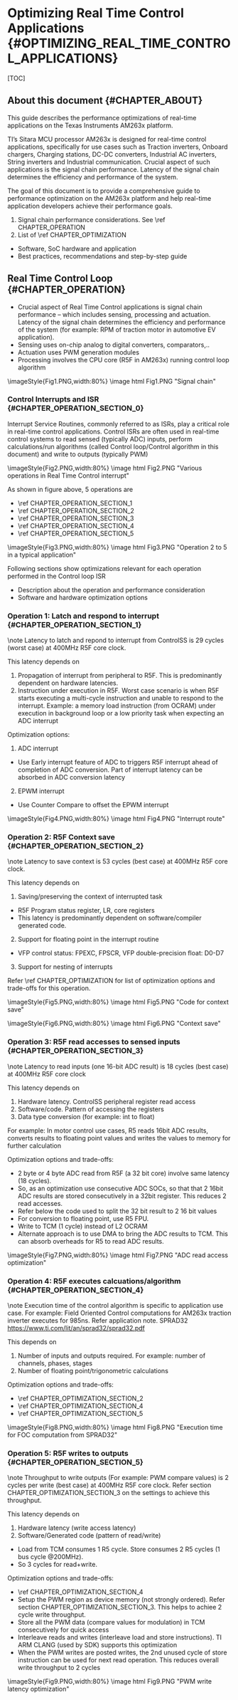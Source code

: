 # Optimizing Real Time Control Applications {#OPTIMIZING_REAL_TIME_CONTROL_APPLICATIONS}

[TOC]

## About this document {#CHAPTER_ABOUT}

This guide describes the performance optimizations of real-time applications on the Texas Instruments AM263x platform.

TI’s Sitara MCU processor AM263x is designed for real-time control applications, specifically for use cases such as Traction inverters, Onboard chargers, Charging stations, DC-DC converters, Industrial AC inverters, String inverters and Industrial communication.
Crucial aspect of such applications is the signal chain performance. Latency of the signal chain determines the efficiency and performance of the system.

The goal of this document is to provide a comprehensive guide to performance optimization on the AM263x platform and help real-time application developers achieve their performance goals.

1. Signal chain performance considerations. See \ref CHAPTER_OPERATION
2. List of \ref CHAPTER_OPTIMIZATION
 - Software, SoC hardware and application
 - Best practices, recommendations and step-by-step guide


## Real Time Control Loop {#CHAPTER_OPERATION}


- Crucial aspect of Real Time Control applications is signal chain performance – which includes sensing, processing and actuation. Latency of the signal chain determines the efficiency and performance of the system (for example: RPM of traction motor in automotive EV application).
 - Sensing uses on-chip analog to digital converters, comparators,..
 - Actuation uses PWM generation modules
 - Processing involves the CPU core (R5F in AM263x) running control loop algorithm


\imageStyle{Fig1.PNG,width:80%}
 \image html Fig1.PNG "Signal chain"



### Control Interrupts and ISR {#CHAPTER_OPERATION_SECTION_0}

Interrupt Service Routines, commonly referred to as ISRs, play a critical role in real-time control applications. 
Control ISRs are often used in real-time control systems to read sensed (typically ADC) inputs, perform calculations/run algorithms (called Control loop/Control algorithm in this document) and write to outputs (typically PWM)

\imageStyle{Fig2.PNG,width:80%}
 \image html Fig2.PNG "Various operations in Real Time Control interrupt"


As shown in figure above, 5 operations are

- \ref CHAPTER_OPERATION_SECTION_1
- \ref CHAPTER_OPERATION_SECTION_2
- \ref CHAPTER_OPERATION_SECTION_3
- \ref CHAPTER_OPERATION_SECTION_4
- \ref CHAPTER_OPERATION_SECTION_5



\imageStyle{Fig3.PNG,width:80%}
 \image html Fig3.PNG "Operation 2 to 5 in a typical application"


Following sections show optimizations relevant for each operation performed in the Control loop ISR
- Description about the operation and performance consideration
- Software and hardware optimization options


### Operation 1: Latch and respond to interrupt {#CHAPTER_OPERATION_SECTION_1}

\note Latency to latch and repond to interrupt from ControlSS is 29 cycles (worst case) at 400MHz R5F core clock.

This latency depends on
1. Propagation of interrupt from peripheral to R5F. This is predominantly dependent on hardware latencies.
2. Instruction under execution in R5F. Worst case scenario is when R5F starts executing a multi-cycle instruction and unable to respond to the interrupt. Example: a memory load instruction (from OCRAM) under execution in background loop or a low priority task when expecting an ADC interrupt

Optimization options: 
1. ADC interrupt
 - Use Early interrupt feature of ADC to triggers R5F interrupt ahead of completion of ADC conversion. Part of interrupt latency can be absorbed in ADC conversion latency
2. EPWM interrupt
 - Use Counter Compare to offset the EPWM interrupt

\imageStyle{Fig4.PNG,width:80%}
 \image html Fig4.PNG "Interrupt route"

### Operation 2: R5F Context save {#CHAPTER_OPERATION_SECTION_2}

\note Latency to save context is 53 cycles (best case) at 400MHz R5F core clock.

This latency depends on 
1. Saving/preserving the context of interrupted task
 - R5F Program status register, LR, core registers
 - This latency is predominantly dependent on software/compiler generated code.
2. Support for floating point in the interrupt routine
 - VFP control status: FPEXC, FPSCR, VFP double-precision float: D0-D7
3. Support for nesting of interrupts


Refer \ref CHAPTER_OPTIMIZATION for list of optimization options and trade-offs for this operation.


\imageStyle{Fig5.PNG,width:80%}
 \image html Fig5.PNG "Code for context save"

\imageStyle{Fig6.PNG,width:80%}
 \image html Fig6.PNG "Context save"


### Operation 3: R5F read accesses to sensed inputs {#CHAPTER_OPERATION_SECTION_3}

\note Latency to read inputs (one 16-bit ADC result) is 18 cycles (best case) at 400MHz R5F core clock

This latency depends on 
1. Hardware latency. ControlSS peripheral register read access
2. Software/code. Pattern of accessing the registers
3. Data type conversion (for example: int to float)


For example: 
In motor control use cases, R5 reads 16bit ADC results, converts results to floating point values and writes the values to memory for further calculation

Optimization options and trade-offs:
- 2 byte or 4 byte ADC read from R5F (a 32 bit core) involve same latency (18 cycles). 
 - So, as an optimization use consecutive ADC SOCs, so that  that 2 16bit ADC results are stored consecutively in a 32bit register. This reduces 2 read accesses.
 - Refer below the code used to split the 32 bit result to 2 16 bit values
- For conversion to floating point, use R5 FPU.
- Write to TCM (1 cycle) instead of L2 OCRAM
- Alternate approach is to use DMA to bring the ADC results to TCM. This can absorb overheads for R5 to read ADC results.

\imageStyle{Fig7.PNG,width:80%}
 \image html Fig7.PNG "ADC read access optimization"

### Operation 4: R5F executes calcuations/algorithm {#CHAPTER_OPERATION_SECTION_4}

\note Execution time of the control algorithm is specific to application use case. 
	For example: Field Oriented Control computations for AM263x traction inverter executes for 985ns. Refer application note. SPRAD32
    https://www.ti.com/lit/an/sprad32/sprad32.pdf

This depends on 
1. Number of inputs and outputs required. For example: number of channels, phases, stages
2. Number of floating point/trigonometric calculations


Optimization options and trade-offs:

- \ref CHAPTER_OPTIMIZATION_SECTION_2
- \ref CHAPTER_OPTIMIZATION_SECTION_4
- \ref CHAPTER_OPTIMIZATION_SECTION_5

\imageStyle{Fig8.PNG,width:80%}
 \image html Fig8.PNG "Execution time for FOC computation from SPRAD32"

### Operation 5: R5F writes to outputs {#CHAPTER_OPERATION_SECTION_5}

\note Throughput to write outputs (For example: PWM compare values) is 2 cycles per write (best case) at 400MHz R5F core clock. Refer section CHAPTER_OPTIMIZATION_SECTION_3 on the settings to achieve this throughput.

This latency depends on 
1. Hardware latency (write access latency) 
2. Software/Generated code (pattern of read/write)

 - Load from TCM consumes 1 R5 cycle. Store consumes 2 R5 cycles (1 bus cycle @200MHz).
 - So 3 cycles for read+write.

Optimization options and trade-offs:

- \ref CHAPTER_OPTIMIZATION_SECTION_4
- Setup the PWM region as device memory (not strongly ordered). Refer section CHAPTER_OPTIMIZATION_SECTION_3. This helps to achiee 2 cycle write throughput.
- Store all the PWM data (compare values for modulation) in TCM consecutively for quick access
- Interleave reads and writes (interleave load and store instructions). TI ARM CLANG (used by SDK) supports this optimization
 - When the PWM writes are posted writes, the 2nd unused cycle of store instruction can be used for next read operation. This reduces overall write throughput to 2 cycles


\imageStyle{Fig9.PNG,width:80%}
 \image html Fig9.PNG "PWM write latency optimization"





